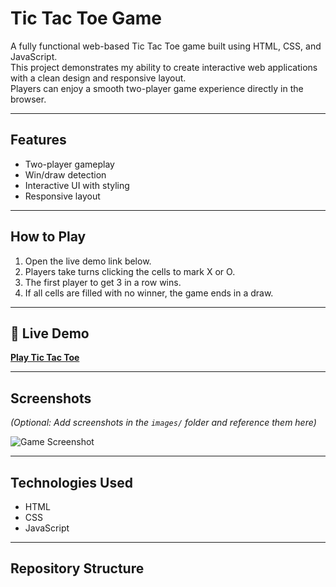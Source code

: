 # Tic Tac Toe Game

A fully functional web-based Tic Tac Toe game built using HTML, CSS, and JavaScript.  
This project demonstrates my ability to create interactive web applications with a clean design and responsive layout.  
Players can enjoy a smooth two-player game experience directly in the browser.

---

## Features
- Two-player gameplay
- Win/draw detection
- Interactive UI with styling
- Responsive layout

---

## How to Play
1. Open the live demo link below.  
2. Players take turns clicking the cells to mark X or O.  
3. The first player to get 3 in a row wins.  
4. If all cells are filled with no winner, the game ends in a draw.

---

## 🚀 Live Demo
**[Play Tic Tac Toe](https://akash-jarali.github.io/Tic-Tac-Toe/)**

---

## Screenshots
*(Optional: Add screenshots in the `images/` folder and reference them here)*

![Game Screenshot](images/screenshot1.png)

---

## Technologies Used
- HTML
- CSS
- JavaScript

---

## Repository Structure
